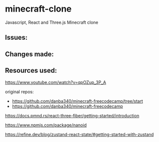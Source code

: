 # minecraft-clone
Javascript, React and Three.js Minecraft clone


## Issues:


## Changes made:


## Resources used:

https://www.youtube.com/watch?v=qpOZup_3P_A

original repos:
- https://github.com/danba340/minecraft-freecodecamp/tree/start
- https://github.com/danba340/minecraft-freecodecamp

https://docs.pmnd.rs/react-three-fiber/getting-started/introduction

https://www.npmjs.com/package/nanoid

https://refine.dev/blog/zustand-react-state/#getting-started-with-zustand